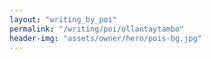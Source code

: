 ```yaml
---
layout: "writing_by_poi"
permalink: "/writing/poi/ollantaytambo"
header-img: "assets/owner/hero/pois-bg.jpg"
---
```

